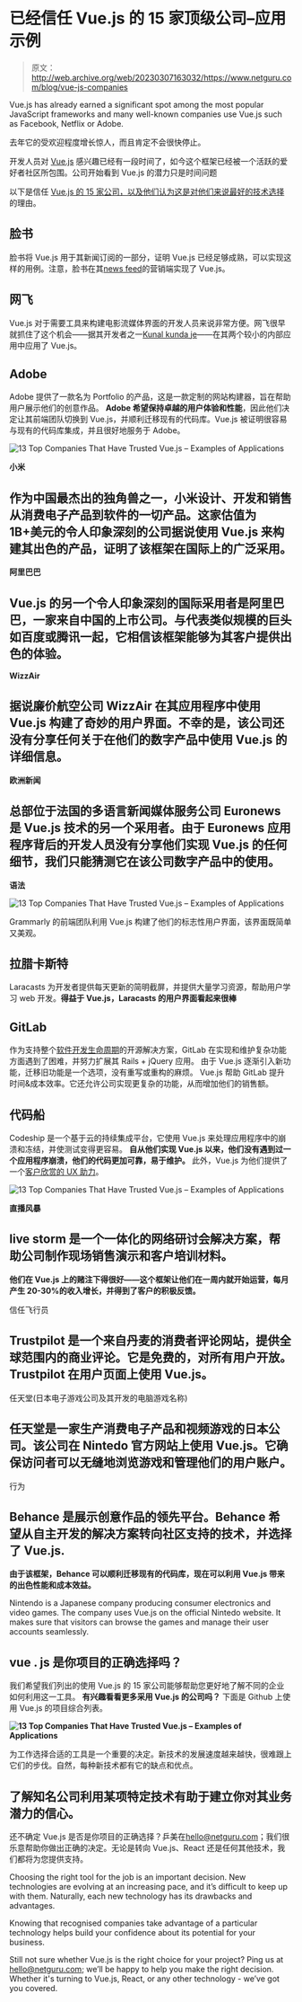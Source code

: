 # 已经信任 Vue.js 的 15 家顶级公司–应用示例

> 原文：<http://web.archive.org/web/20230307163032/https://www.netguru.com/blog/vue-js-companies>

 Vue.js has already earned a significant spot among the most popular JavaScript frameworks and many well-known companies use Vue.js such as Facebook, Netflix or Adobe.

去年它的受欢迎程度增长惊人，而且肯定不会很快停止。

开发人员对 [Vue.js](http://web.archive.org/web/20221205215623/https://www.netguru.com/services/vue-js-development) 感兴趣已经有一段时间了，如今这个框架已经被一个活跃的爱好者社区所包围。公司开始看到 Vue.js 的潜力只是时间问题

以下是信任 [Vue.js 的 15 家公司，以及他们认为这是对他们来说最好的技术选择](http://web.archive.org/web/20221205215623/https://www.netguru.com/blog/is-vue-good-fit-for-my-project) 的理由。

## **脸书**

脸书将 Vue.js 用于其新闻订阅的一部分，证明 Vue.js 已经足够成熟，可以实现这样的用例。注意，脸书在其[news feed](http://web.archive.org/web/20221205215623/https://news.ycombinator.com/item?id=14581167)的营销端实现了 Vue.js。

## **网飞**

Vue.js 对于需要工具来构建电影流媒体界面的开发人员来说非常方便。网飞很早就抓住了这个机会——据其开发者之一[Kunal kunda je](http://web.archive.org/web/20221205215623/https://twitter.com/kunal/status/955509810413236224)——在其两个较小的内部应用中应用了 Vue.js。

## **Adobe**

Adobe 提供了一款名为 Portfolio 的产品，这是一款定制的网站构建器，旨在帮助用户展示他们的创意作品。 **Adobe 希望保持卓越的用户体验和性能**，因此他们决定让其前端团队切换到 Vue.js，并顺利迁移现有的代码库。Vue.js 被证明很容易与现有的代码库集成，并且很好地服务于 Adobe。

![13 Top Companies That Have Trusted Vue.js – Examples of Applications](img/f2cd2eebd9a7497189d257765dd9b0fa.png) 

**小米**

## 作为中国最杰出的独角兽之一，小米设计、开发和销售从消费电子产品到软件的一切产品。**这家估值为 1B+美元的令人印象深刻的公司据说使用 Vue.js 来构建其出色的产品，证明了该框架在国际上的广泛采用。**

**阿里巴巴**

## Vue.js 的另一个令人印象深刻的国际采用者是阿里巴巴，一家来自中国的上市公司。与代表类似规模的巨头如百度或腾讯一起，**它相信该框架能够为其客户提供出色的体验。**

**WizzAir**

## 据说廉价航空公司 WizzAir 在其应用程序中使用 Vue.js 构建了奇妙的用户界面。不幸的是，该公司还没有分享任何关于在他们的数字产品中使用 Vue.js 的详细信息。

**欧洲新闻**

## 总部位于法国的多语言新闻媒体服务公司 Euronews 是 Vue.js 技术的另一个采用者。由于 Euronews 应用程序背后的开发人员没有分享他们实现 Vue.js 的任何细节，我们只能猜测它在该公司数字产品中的使用。

**语法**

![13 Top Companies That Have Trusted Vue.js – Examples of Applications](img/33413411f9a48237ac0fe811ddbc2b36.png)

Grammarly 的前端团队利用 Vue.js 构建了他们的标志性用户界面，该界面既简单又美观。

## 拉腊卡斯特

Laracasts 为开发者提供每天更新的简明截屏，并提供大量学习资源，帮助用户学习 web 开发。**得益于 Vue.js，Laracasts 的用户界面看起来很棒**

## **GitLab**

作为支持整个[软件开发生命周期](/web/20221205215623/https://www.netguru.com/services/software-development)的开源解决方案，GitLab 在实现和维护复杂功能方面遇到了困难，并努力扩展其 Rails + jQuery 应用。
由于 Vue.js 逐渐引入新功能，迁移旧功能是一个选项，没有重写或重构的麻烦。
Vue.js 帮助 GitLab 提升时间&成本效率。它还允许公司实现更复杂的功能，从而增加他们的销售额。 

## **代码船**

Codeship 是一个基于云的持续集成平台，它使用 Vue.js 来处理应用程序中的崩溃和冻结，并使测试变得更容易。
**自从他们实现 Vue.js 以来，他们没有遇到过一个应用程序崩溃，他们的代码更加可靠，易于维护。**
此外，Vue.js 为他们提供了一个[客户欣赏的 UX 助力](/web/20221205215623/https://www.netguru.com/services/ux-design)。

![13 Top Companies That Have Trusted Vue.js – Examples of Applications](img/dca76128d000fdd67f6b90d2c4ddb7be.png)

**直播风暴**

## live storm 是一个一体化的网络研讨会解决方案，帮助公司制作现场销售演示和客户培训材料。
**他们在 Vue.js 上的赌注下得很好——这个框架让他们在一周内就开始运营，每月产生 20-30%的收入增长，并得到了客户的积极反馈。**

信任飞行员

## Trustpilot 是一个来自丹麦的消费者评论网站，提供全球范围内的商业评论。它是免费的，对所有用户开放。Trustpilot 在用户页面上使用 Vue.js。

任天堂(日本电子游戏公司及其开发的电脑游戏名称)

## 任天堂是一家生产消费电子产品和视频游戏的日本公司。该公司在 Nintedo 官方网站上使用 Vue.js。它确保访问者可以无缝地浏览游戏和管理他们的用户账户。

行为

## Behance 是展示创意作品的领先平台。Behance 希望从自主开发的解决方案转向社区支持的技术，并选择了 Vue.js.
**由于该框架，Behance 可以顺利迁移现有的代码库，现在可以利用 Vue.js 带来的出色性能和成本效益。** 

Nintendo is a Japanese company producing consumer electronics and video games. The company uses Vue.js on the official Nintedo website. It makes sure that visitors can browse the games and manage their user accounts seamlessly.

## **vue . js 是你项目的正确选择吗？**

我们希望我们列出的使用 Vue.js 的 15 家公司能够帮助您更好地了解不同的企业如何利用这一工具。 **有兴趣看看更多采用 Vue.js 的公司吗？** 下面是 Github 上使用 Vue.js 的项目综合列表。

**![13 Top Companies That Have Trusted Vue.js – Examples of Applications](img/065c6c4477c89cfe2e8c72be02e517f5.png)**

为工作选择合适的工具是一个重要的决定。新技术的发展速度越来越快，很难跟上它们的步伐。自然，每种新技术都有它的缺点和优点。

## 了解知名公司利用某项特定技术有助于建立你对其业务潜力的信心。

还不确定 Vue.js 是否是你项目的正确选择？乒美在[hello@netguru.com](http://web.archive.org/web/20221205215623/mailto:hello@netguru.com)；我们很乐意帮助你做出正确的决定。无论是转向 Vue.js、React 还是任何其他技术，我们都将为您提供支持。

Choosing the right tool for the job is an important decision. New technologies are evolving at an increasing pace, and it’s difficult to keep up with them. Naturally, each new technology has its drawbacks and advantages.

Knowing that recognised companies take advantage of a particular technology helps build your confidence about its potential for your business.

Still not sure whether Vue.js is the right choice for your project? Ping us at [hello@netguru.com](http://web.archive.org/web/20221205215623/mailto:hello@netguru.com); we’ll be happy to help you make the right decision. Whether it's turning to Vue.js, React, or any other technology - we’ve got you covered.